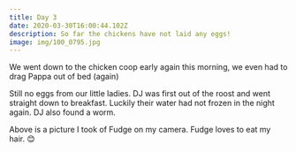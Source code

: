 ```yaml
---
title: Day 3
date: 2020-03-30T16:00:44.102Z
description: So far the chickens have not laid any eggs!
image: img/100_0795.jpg
---
```

We went down to the chicken coop early again this morning, we even had to drag Pappa out of bed (again)

Still no eggs from our little ladies. DJ was first out of the roost and went straight down to breakfast. Luckily their water had not frozen in the night again. DJ also found a worm.

Above is a picture I took of Fudge on my camera. Fudge loves to eat my hair. 😊